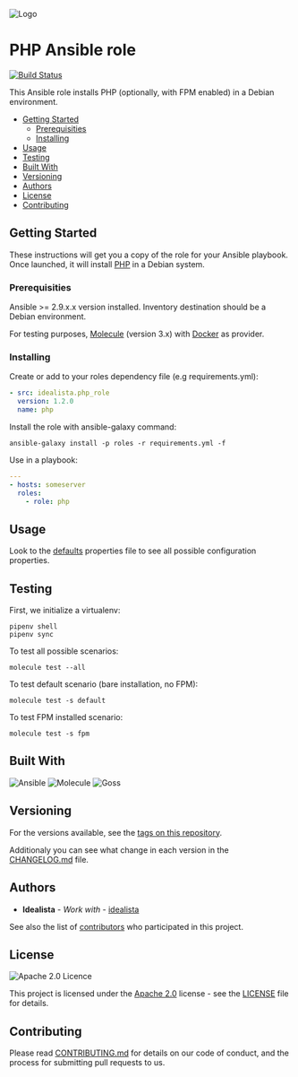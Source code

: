 ![Logo](https://raw.githubusercontent.com/idealista/php_role/master/logo.gif)

# PHP Ansible role

[![Build Status](https://travis-ci.org/idealista/php_role.png)](https://travis-ci.org/idealista/php_role)

This Ansible role installs PHP (optionally, with FPM enabled) in a Debian environment.

- [Getting Started](#getting-started)
	- [Prerequisities](#prerequisities)
	- [Installing](#installing)
- [Usage](#usage)
- [Testing](#testing)
- [Built With](#built-with)
- [Versioning](#versioning)
- [Authors](#authors)
- [License](#license)
- [Contributing](#contributing)

## Getting Started

These instructions will get you a copy of the role for your Ansible playbook. Once launched, it will install [PHP](https://secure.php.net/) in a Debian system.

### Prerequisities

Ansible >= 2.9.x.x version installed.
Inventory destination should be a Debian environment.

For testing purposes, [Molecule](https://molecule.readthedocs.io/) (version 3.x) with [Docker](https://www.docker.com/) as provider.

### Installing

Create or add to your roles dependency file (e.g requirements.yml):

``` yml
- src: idealista.php_role
  version: 1.2.0
  name: php
```

Install the role with ansible-galaxy command:

```
ansible-galaxy install -p roles -r requirements.yml -f
```

Use in a playbook:

``` yml
---
- hosts: someserver
  roles:
    - role: php
```

## Usage

Look to the [defaults](defaults/main.yml) properties file to see all possible configuration properties.

## Testing

First, we initialize a virtualenv:
```
pipenv shell
pipenv sync
```

To test all possible scenarios:
```
molecule test --all
```

To test default scenario (bare installation, no FPM):
```
molecule test -s default
```

To test FPM installed scenario:
```
molecule test -s fpm
```

## Built With

![Ansible](https://img.shields.io/badge/ansible-2.9.9-green.svg)
![Molecule](https://img.shields.io/badge/molecule-3.0.4-green.svg)
![Goss](https://img.shields.io/badge/goss-0.3.13-green.svg)

## Versioning

For the versions available, see the [tags on this repository](https://github.com/idealista/php_role/tags).

Additionaly you can see what change in each version in the [CHANGELOG.md](CHANGELOG.md) file.

## Authors

* **Idealista** - *Work with* - [idealista](https://github.com/idealista)

See also the list of [contributors](https://github.com/idealista/php_role/contributors) who participated in this project.

## License

![Apache 2.0 Licence](https://img.shields.io/hexpm/l/plug.svg)

This project is licensed under the [Apache 2.0](https://www.apache.org/licenses/LICENSE-2.0) license - see the [LICENSE](LICENSE) file for details.

## Contributing

Please read [CONTRIBUTING.md](.github/CONTRIBUTING.md) for details on our code of conduct, and the process for submitting pull requests to us.
